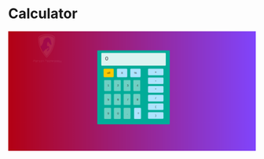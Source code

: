 # Calculator

<div class="image">
          <span class="border-wrap"><img src="https://github.com/madi-madi/Calculator/blob/master/Calculator.png?raw=true" alt="Calculator.png"></span>
      </div>
